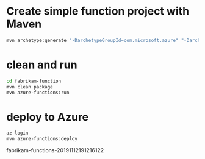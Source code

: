 # Create simple function project with Maven

```bash
mvn archetype:generate "-DarchetypeGroupId=com.microsoft.azure" "-DarchetypeArtifactId=azure-functions-archetype"
```

# clean and run

```bash
cd fabrikam-function
mvn clean package 
mvn azure-functions:run
```

# deploy to Azure

```bash
az login
mvn azure-functions:deploy
```


fabrikam-functions-20191112191216122


